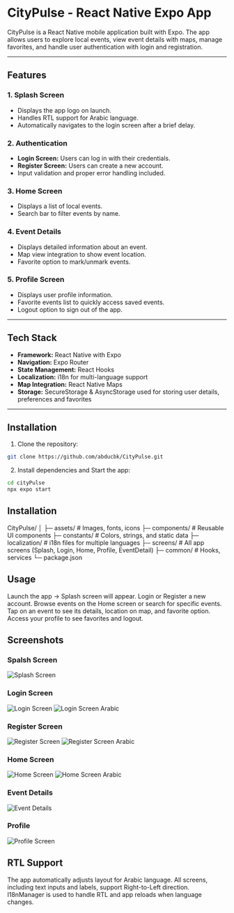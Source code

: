 # CityPulse - React Native Expo App

CityPulse is a React Native mobile application built with Expo. The app allows users to explore local events, view event details with maps, manage favorites, and handle user authentication with login and registration.

---

## **Features**

### 1. Splash Screen

- Displays the app logo on launch.
- Handles RTL support for Arabic language.
- Automatically navigates to the login screen after a brief delay.

### 2. Authentication

- **Login Screen:** Users can log in with their credentials.
- **Register Screen:** Users can create a new account.
- Input validation and proper error handling included.

### 3. Home Screen

- Displays a list of local events.
- Search bar to filter events by name.

### 4. Event Details

- Displays detailed information about an event.
- Map view integration to show event location.
- Favorite option to mark/unmark events.

### 5. Profile Screen

- Displays user profile information.
- Favorite events list to quickly access saved events.
- Logout option to sign out of the app.

---

## **Tech Stack**

- **Framework:** React Native with Expo
- **Navigation:** Expo Router
- **State Management:** React Hooks
- **Localization:** i18n for multi-language support
- **Map Integration:** React Native Maps
- **Storage:** SecureStorage & AsyncStorage used for storing user details, preferences and favorites

---

## **Installation**

1. Clone the repository:

```bash
git clone https://github.com/abducbk/CityPulse.git
```

2. Install dependencies and Start the app:

```bash
cd cityPulse
npx expo start

```

## **Installation**

CityPulse/
│
├─ assets/ # Images, fonts, icons
├─ components/ # Reusable UI components
├─ constants/ # Colors, strings, and static data
├─ localization/ # i18n files for multiple languages
├─ screens/ # All app screens (Splash, Login, Home, Profile, EventDetail)
├─ common/ # Hooks, services
└─ package.json

## **Usage**

Launch the app → Splash screen will appear.
Login or Register a new account.
Browse events on the Home screen or search for specific events.
Tap on an event to see its details, location on map, and favorite option.
Access your profile to see favorites and logout.

## **Screenshots**

### Spalsh Screen

![Splash Screen](screenshots/English/SplashScreen.png)

### Login Screen

![Login Screen](screenshots/English/Login.png)
![Login Screen Arabic](screenshots/Arabic/Login.png)

### Register Screen

![Register Screen](screenshots/English/Register.png)
![Register Screen Arabic](screenshots/Arabic/Register.png)

### Home Screen

![Home Screen](screenshots/English/Home.png)
![Home Screen Arabic](screenshots/Arabic/home.png)

### Event Details

![Event Details](screenshots/English/EventDetails.png)

### Profile

![Profile Screen](screenshots/English/Profile.png)

## **RTL Support**

The app automatically adjusts layout for Arabic language.
All screens, including text inputs and labels, support Right-to-Left direction.
I18nManager is used to handle RTL and app reloads when language changes.
